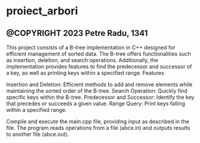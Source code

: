 # proiect_arbori

@COPYRIGHT 2023 Petre Radu, 1341
-------------------------------------------------------------------------------- 

This project consists of a B-tree implementation in C++ designed for efficient management of sorted data. The B-tree offers functionalities such as insertion, deletion, and search operations. Additionally, the implementation provides features to find the predecessor and successor of a key, as well as printing keys within a specified range. Features

Insertion and Deletion: Efficient methods to add and remove elements while maintaining the sorted order of the B-tree.
Search Operation: Quickly find specific keys within the B-tree.
Predecessor and Successor: Identify the key that precedes or succeeds a given value.
Range Query: Print keys falling within a specified range.

Compile and execute the main.cpp file, providing input as described in the file. The program reads operations from a file (abce.in) and outputs results to another file (abce.out).
